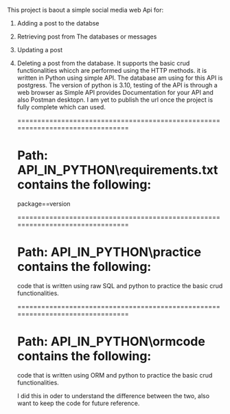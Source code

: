 This project is baout a simple social media web Api for:

1. Adding a post to the databse
2. Retrieving post from The databases or messages
3. Updating a post
4. Deleting a post from the database.
   It supports the basic crud functionalities
   whicch are performed using the HTTP methods.
   it is written in Python using simple API. The database am using for this API is postgress. The version of python is 3.10, testing of the API is through a web browser as Simple API provides Documentation for your API and also Postman desktopn.
   I am yet to publish the url once the project is fully complete which can used.

   ===============================================================================
   # Path: API_IN_PYTHON\requirements.txt contains the following:
   package==version

   ===============================================================================
   # Path: API_IN_PYTHON\practice contains the following:
   code that is written using raw SQL and python to practice the basic crud functionalities.

   ===============================================================================
   # Path: API_IN_PYTHON\ormcode contains the following:
   code that is written using ORM and python to practice the basic crud functionalities.

   I did this in oder to understand the difference between the two, also want 
   to keep the code for future reference.
   



